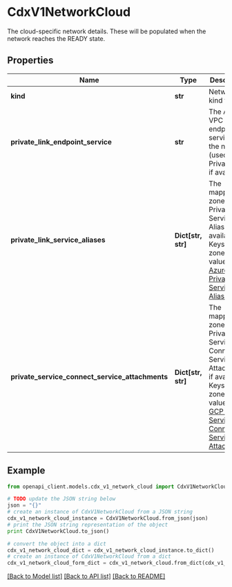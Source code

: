 # CdxV1NetworkCloud

The cloud-specific network details. These will be populated when the network reaches the READY state.

## Properties
Name | Type | Description | Notes
------------ | ------------- | ------------- | -------------
**kind** | **str** | Network kind type. | 
**private_link_endpoint_service** | **str** | The AWS VPC endpoint service for the network (used for PrivateLink) if available. | [optional] [readonly] 
**private_link_service_aliases** | **Dict[str, str]** | The mapping of zones to PrivateLink Service Aliases if available.  Keys are zones and values are [Azure PrivateLink Service Aliases](https://docs.microsoft.com/en-us/azure/private-link/private-link-service-overview#share-your-service)  | [optional] [readonly] 
**private_service_connect_service_attachments** | **Dict[str, str]** | The mapping of zones to Private Service Connect Service Attachments if available. Keys are zones and values are [GCP Private Service Connect Service Attachment](https://cloud.google.com/vpc/docs/configure-private-service-connect-producer#api_7)  | [optional] [readonly] 

## Example

```python
from openapi_client.models.cdx_v1_network_cloud import CdxV1NetworkCloud

# TODO update the JSON string below
json = "{}"
# create an instance of CdxV1NetworkCloud from a JSON string
cdx_v1_network_cloud_instance = CdxV1NetworkCloud.from_json(json)
# print the JSON string representation of the object
print CdxV1NetworkCloud.to_json()

# convert the object into a dict
cdx_v1_network_cloud_dict = cdx_v1_network_cloud_instance.to_dict()
# create an instance of CdxV1NetworkCloud from a dict
cdx_v1_network_cloud_form_dict = cdx_v1_network_cloud.from_dict(cdx_v1_network_cloud_dict)
```
[[Back to Model list]](../ccloud/README.md#documentation-for-models) [[Back to API list]](../ccloud/README.md#documentation-for-api-endpoints) [[Back to README]](../ccloud/README.md)


